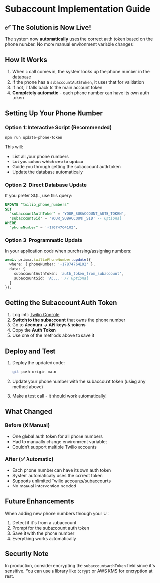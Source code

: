 # Subaccount Implementation Guide

## ✅ The Solution is Now Live!

The system now **automatically** uses the correct auth token based on the phone number. No more manual environment variable changes!

## How It Works

1. When a call comes in, the system looks up the phone number in the database
2. If the phone has a `subaccountAuthToken`, it uses that for validation
3. If not, it falls back to the main account token
4. **Completely automatic** - each phone number can have its own auth token

## Setting Up Your Phone Number

### Option 1: Interactive Script (Recommended)
```bash
npm run update-phone-token
```

This will:
- List all your phone numbers
- Let you select which one to update
- Guide you through getting the subaccount auth token
- Update the database automatically

### Option 2: Direct Database Update
If you prefer SQL, use this query:

```sql
UPDATE "twilio_phone_numbers"
SET 
  "subaccountAuthToken" = 'YOUR_SUBACCOUNT_AUTH_TOKEN',
  "subaccountSid" = 'YOUR_SUBACCOUNT_SID' -- Optional
WHERE 
  "phoneNumber" = '+17874764102';
```

### Option 3: Programmatic Update
In your application code when purchasing/assigning numbers:

```typescript
await prisma.twilioPhoneNumber.update({
  where: { phoneNumber: '+17874764102' },
  data: {
    subaccountAuthToken: 'auth_token_from_subaccount',
    subaccountSid: 'AC...' // Optional
  }
});
```

## Getting the Subaccount Auth Token

1. Log into [Twilio Console](https://console.twilio.com)
2. **Switch to the subaccount** that owns the phone number
3. Go to **Account → API keys & tokens**
4. Copy the **Auth Token**
5. Use one of the methods above to save it

## Deploy and Test

1. Deploy the updated code:
   ```bash
   git push origin main
   ```

2. Update your phone number with the subaccount token (using any method above)

3. Make a test call - it should work automatically!

## What Changed

### Before (❌ Manual)
- One global auth token for all phone numbers
- Had to manually change environment variables
- Couldn't support multiple Twilio accounts

### After (✅ Automatic)
- Each phone number can have its own auth token
- System automatically uses the correct token
- Supports unlimited Twilio accounts/subaccounts
- No manual intervention needed

## Future Enhancements

When adding new phone numbers through your UI:
1. Detect if it's from a subaccount
2. Prompt for the subaccount auth token
3. Save it with the phone number
4. Everything works automatically

## Security Note

In production, consider encrypting the `subaccountAuthToken` field since it's sensitive. You can use a library like `bcrypt` or AWS KMS for encryption at rest. 